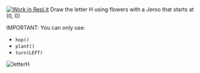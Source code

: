 [![Work in Repl.it](https://classroom.github.com/assets/work-in-replit-14baed9a392b3a25080506f3b7b6d57f295ec2978f6f33ec97e36a161684cbe9.svg)](https://classroom.github.com/online_ide?assignment_repo_id=2998849&assignment_repo_type=AssignmentRepo)
Draw the letter H using flowers with a Jeroo that starts at (0, 0)

IMPORTANT:  You can only use:
* ```hop()```
* ```plant()```
* ```turn(LEFT)```

![letterH](https://user-images.githubusercontent.com/28961298/89064889-67b49400-d330-11ea-9bbf-446662d8e1a1.jpg)


